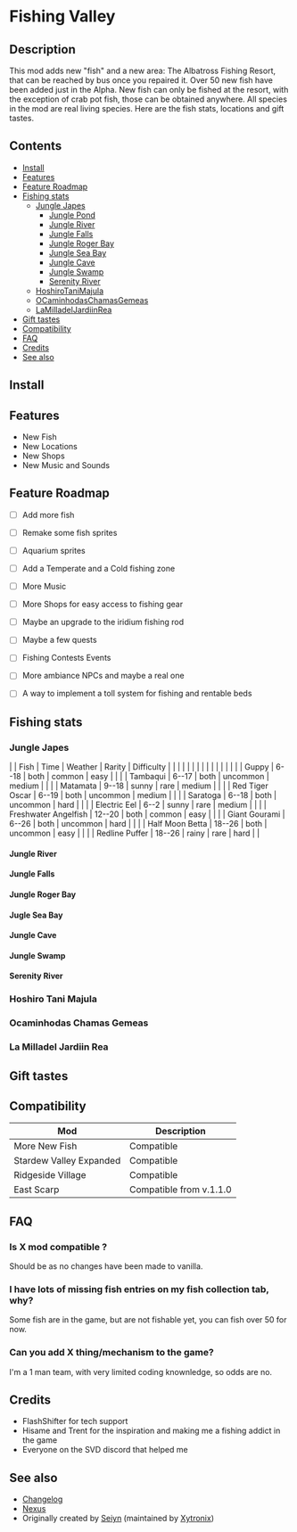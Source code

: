# Fishing Valley

## Description

This mod adds new "fish" and a new area: The Albatross Fishing Resort, that can be reached by bus once you repaired it. Over 50 new fish have been added just in the Alpha. New fish can only be fished at the resort, with the exception of crab pot fish, those can be obtained anywhere. All species in the mod are real living species. Here are the fish stats, locations and gift tastes.

## Contents

* [Install](#install)
* [Features](#features)
* [Feature Roadmap](#feature-roadmap)
* [Fishing stats](#fishing-stats)
  * [Jungle Japes](#jungle-japes)
    * [Jungle Pond](#jungle-pond)
    * [Jungle River](#jungle-river)
    * [Jungle Falls](#jungle-falls)
    * [Jungle Roger Bay](#jungle-roger-bay)
    * [Jungle Sea Bay](#jungle-sea-bay)
    * [Jungle Cave](#jungle-cave)
    * [Jungle Swamp](#jungle-swamp)
    * [Serenity River](#serenity-river)
  * [HoshiroTaniMajula](#hoshiro-tani-majula)
  * [OCaminhodasChamasGemeas](#ocaminhodas-chamas-gemeas)
  * [LaMilladelJardiinRea](#la-milladel-jardiin-rea)
* [Gift tastes](#gift-tastes)
* [Compatibility](#compatibility)
* [FAQ](#faq)
* [Credits](#credits)
* [See also](#see-also)

## Install

## Features

* New Fish
* New Locations
* New Shops
* New Music and Sounds

## Feature Roadmap

* [ ] Add more fish
* [ ] Remake some fish sprites
* [ ] Aquarium sprites

* [ ] Add a Temperate and a Cold fishing zone
* [ ] More Music
* [ ] More Shops for easy access to fishing gear
* [ ] Maybe an upgrade to the iridium fishing rod
* [ ] Maybe a few quests
* [ ] Fishing Contests Events
* [ ] More ambiance NPCs and maybe a real one
* [ ] A way to implement a toll system for fishing and rentable beds

## Fishing stats

### Jungle Japes

| | Fish                 | Time | Weather | Rarity | Difficulty | |
| |  |                                                            |
| |                      |  |  |  |  |                            |
| | Guppy                | 6--18 | both | common | easy |         |
| | Tambaqui             | 6--17 | both | uncommon | medium |     |
| | Matamata             | 9--18 | sunny | rare | medium |        |
| | Red Tiger Oscar      | 6--19 | both | uncommon | medium |     |
| | Saratoga             | 6--18 | both | uncommon | hard |       |
| | Electric Eel         | 6--2 | sunny | rare | medium |         |
| | Freshwater Angelfish | 12--20 | both | common | easy |        |
| | Giant Gourami        | 6--26 | both | uncommon | hard |       |
| | Half Moon Betta      | 18--26 | both | uncommon | easy |      |
| | Redline Puffer       | 18--26 | rainy | rare | hard |         |

#### Jungle River

#### Jungle Falls

#### Jungle Roger Bay

#### Jugle Sea Bay

#### Jungle Cave

#### Jungle Swamp

#### Serenity River

### Hoshiro Tani Majula

### Ocaminhodas Chamas Gemeas

### La Milladel Jardiin Rea

## Gift tastes

## Compatibility

| Mod  | Description |
| ------------- | ------------- |
| More New Fish  | Compatible  |
| Stardew Valley Expanded  | Compatible  |
| Ridgeside Village  | Compatible  |
| East Scarp  | Compatible from v.1.1.0 |

## FAQ

### Is X mod compatible ?

Should be as no changes have been made to vanilla.

### I have lots of missing fish entries on my fish collection tab, why?

Some fish are in the game, but are not fishable yet, you can fish over 50 for now.

### Can you add X thing/mechanism to the game?

I'm a 1 man team, with very limited coding knownledge, so odds are no.

## Credits

* FlashShifter for tech support
* Hisame and Trent for the inspiration and making me a fishing addict in the game
* Everyone on the SVD discord that helped me

## See also

* [Changelog](changelog.md)
* [Nexus](https://www.nexusmods.com/stardewvalley/mods/8668)
* Originally created by [Seiyn](https://www.nexusmods.com/stardewvalley/users/47290403) (maintained by [Xytronix](https://www.nexusmods.com/users/127861178))
